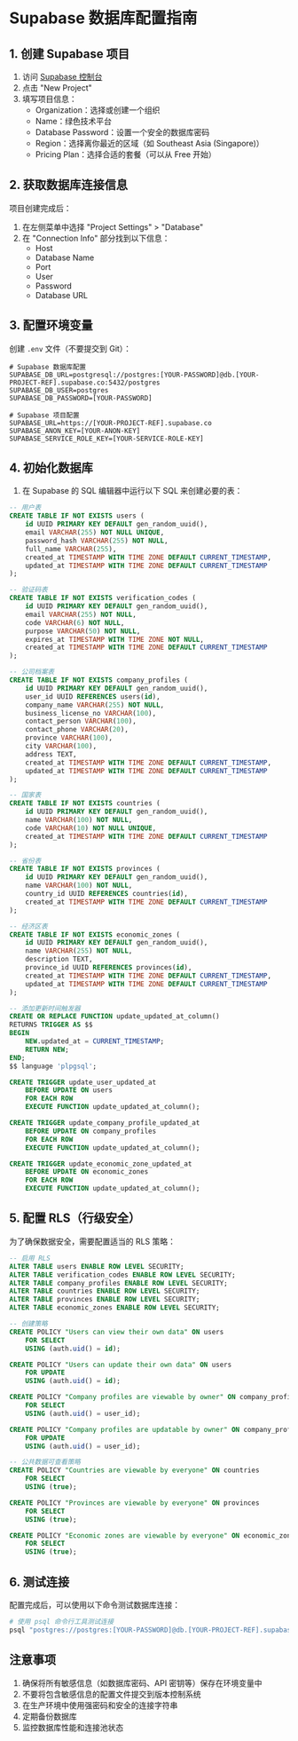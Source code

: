 # Supabase 数据库配置指南

## 1. 创建 Supabase 项目

1. 访问 [Supabase 控制台](https://app.supabase.com)
2. 点击 "New Project"
3. 填写项目信息：
   - Organization：选择或创建一个组织
   - Name：绿色技术平台
   - Database Password：设置一个安全的数据库密码
   - Region：选择离你最近的区域（如 Southeast Asia (Singapore)）
   - Pricing Plan：选择合适的套餐（可以从 Free 开始）

## 2. 获取数据库连接信息

项目创建完成后：

1. 在左侧菜单中选择 "Project Settings" > "Database"
2. 在 "Connection Info" 部分找到以下信息：
   - Host
   - Database Name
   - Port
   - User
   - Password
   - Database URL

## 3. 配置环境变量

创建 `.env` 文件（不要提交到 Git）：

```env
# Supabase 数据库配置
SUPABASE_DB_URL=postgresql://postgres:[YOUR-PASSWORD]@db.[YOUR-PROJECT-REF].supabase.co:5432/postgres
SUPABASE_DB_USER=postgres
SUPABASE_DB_PASSWORD=[YOUR-PASSWORD]

# Supabase 项目配置
SUPABASE_URL=https://[YOUR-PROJECT-REF].supabase.co
SUPABASE_ANON_KEY=[YOUR-ANON-KEY]
SUPABASE_SERVICE_ROLE_KEY=[YOUR-SERVICE-ROLE-KEY]
```

## 4. 初始化数据库

1. 在 Supabase 的 SQL 编辑器中运行以下 SQL 来创建必要的表：

```sql
-- 用户表
CREATE TABLE IF NOT EXISTS users (
    id UUID PRIMARY KEY DEFAULT gen_random_uuid(),
    email VARCHAR(255) NOT NULL UNIQUE,
    password_hash VARCHAR(255) NOT NULL,
    full_name VARCHAR(255),
    created_at TIMESTAMP WITH TIME ZONE DEFAULT CURRENT_TIMESTAMP,
    updated_at TIMESTAMP WITH TIME ZONE DEFAULT CURRENT_TIMESTAMP
);

-- 验证码表
CREATE TABLE IF NOT EXISTS verification_codes (
    id UUID PRIMARY KEY DEFAULT gen_random_uuid(),
    email VARCHAR(255) NOT NULL,
    code VARCHAR(6) NOT NULL,
    purpose VARCHAR(50) NOT NULL,
    expires_at TIMESTAMP WITH TIME ZONE NOT NULL,
    created_at TIMESTAMP WITH TIME ZONE DEFAULT CURRENT_TIMESTAMP
);

-- 公司档案表
CREATE TABLE IF NOT EXISTS company_profiles (
    id UUID PRIMARY KEY DEFAULT gen_random_uuid(),
    user_id UUID REFERENCES users(id),
    company_name VARCHAR(255) NOT NULL,
    business_license_no VARCHAR(100),
    contact_person VARCHAR(100),
    contact_phone VARCHAR(20),
    province VARCHAR(100),
    city VARCHAR(100),
    address TEXT,
    created_at TIMESTAMP WITH TIME ZONE DEFAULT CURRENT_TIMESTAMP,
    updated_at TIMESTAMP WITH TIME ZONE DEFAULT CURRENT_TIMESTAMP
);

-- 国家表
CREATE TABLE IF NOT EXISTS countries (
    id UUID PRIMARY KEY DEFAULT gen_random_uuid(),
    name VARCHAR(100) NOT NULL,
    code VARCHAR(10) NOT NULL UNIQUE,
    created_at TIMESTAMP WITH TIME ZONE DEFAULT CURRENT_TIMESTAMP
);

-- 省份表
CREATE TABLE IF NOT EXISTS provinces (
    id UUID PRIMARY KEY DEFAULT gen_random_uuid(),
    name VARCHAR(100) NOT NULL,
    country_id UUID REFERENCES countries(id),
    created_at TIMESTAMP WITH TIME ZONE DEFAULT CURRENT_TIMESTAMP
);

-- 经济区表
CREATE TABLE IF NOT EXISTS economic_zones (
    id UUID PRIMARY KEY DEFAULT gen_random_uuid(),
    name VARCHAR(255) NOT NULL,
    description TEXT,
    province_id UUID REFERENCES provinces(id),
    created_at TIMESTAMP WITH TIME ZONE DEFAULT CURRENT_TIMESTAMP,
    updated_at TIMESTAMP WITH TIME ZONE DEFAULT CURRENT_TIMESTAMP
);

-- 添加更新时间触发器
CREATE OR REPLACE FUNCTION update_updated_at_column()
RETURNS TRIGGER AS $$
BEGIN
    NEW.updated_at = CURRENT_TIMESTAMP;
    RETURN NEW;
END;
$$ language 'plpgsql';

CREATE TRIGGER update_user_updated_at
    BEFORE UPDATE ON users
    FOR EACH ROW
    EXECUTE FUNCTION update_updated_at_column();

CREATE TRIGGER update_company_profile_updated_at
    BEFORE UPDATE ON company_profiles
    FOR EACH ROW
    EXECUTE FUNCTION update_updated_at_column();

CREATE TRIGGER update_economic_zone_updated_at
    BEFORE UPDATE ON economic_zones
    FOR EACH ROW
    EXECUTE FUNCTION update_updated_at_column();
```

## 5. 配置 RLS（行级安全）

为了确保数据安全，需要配置适当的 RLS 策略：

```sql
-- 启用 RLS
ALTER TABLE users ENABLE ROW LEVEL SECURITY;
ALTER TABLE verification_codes ENABLE ROW LEVEL SECURITY;
ALTER TABLE company_profiles ENABLE ROW LEVEL SECURITY;
ALTER TABLE countries ENABLE ROW LEVEL SECURITY;
ALTER TABLE provinces ENABLE ROW LEVEL SECURITY;
ALTER TABLE economic_zones ENABLE ROW LEVEL SECURITY;

-- 创建策略
CREATE POLICY "Users can view their own data" ON users
    FOR SELECT
    USING (auth.uid() = id);

CREATE POLICY "Users can update their own data" ON users
    FOR UPDATE
    USING (auth.uid() = id);

CREATE POLICY "Company profiles are viewable by owner" ON company_profiles
    FOR SELECT
    USING (auth.uid() = user_id);

CREATE POLICY "Company profiles are updatable by owner" ON company_profiles
    FOR UPDATE
    USING (auth.uid() = user_id);

-- 公共数据可查看策略
CREATE POLICY "Countries are viewable by everyone" ON countries
    FOR SELECT
    USING (true);

CREATE POLICY "Provinces are viewable by everyone" ON provinces
    FOR SELECT
    USING (true);

CREATE POLICY "Economic zones are viewable by everyone" ON economic_zones
    FOR SELECT
    USING (true);
```

## 6. 测试连接

配置完成后，可以使用以下命令测试数据库连接：

```bash
# 使用 psql 命令行工具测试连接
psql "postgres://postgres:[YOUR-PASSWORD]@db.[YOUR-PROJECT-REF].supabase.co:5432/postgres"
```

## 注意事项

1. 确保将所有敏感信息（如数据库密码、API 密钥等）保存在环境变量中
2. 不要将包含敏感信息的配置文件提交到版本控制系统
3. 在生产环境中使用强密码和安全的连接字符串
4. 定期备份数据库
5. 监控数据库性能和连接池状态